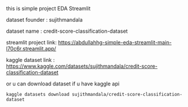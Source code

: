 this is simple project EDA Streamlit 

dataset founder : sujithmandala

dataset name : credit-score-classification-dataset

streamlit project link: https://abdullahhg-simple-eda-streamlit-main-l70c6r.streamlit.app/

kaggle dataset link : https://www.kaggle.com/datasets/sujithmandala/credit-score-classification-dataset

or u can download dataset if u have kaggle api 

`kaggle datasets download sujithmandala/credit-score-classification-dataset`
